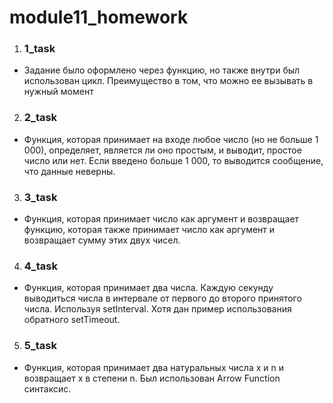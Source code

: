 # module11_homework
1. ### 1_task
  - Задание было оформлено через функцию, но также внутри был использован цикл. Преимущество в том, что можно ее вызывать в нужный момент

2. ### 2_task
  - Функция, которая принимает на входе любое число (но не больше 1 000), определяет, является ли оно простым, и выводит, простое число или нет. Если введено больше 1       000, то выводится сообщение, что данные неверны.

3. ### 3_task
  - Функция, которая принимает число как аргумент и возвращает функцию, которая также принимает число как аргумент и возвращает сумму этих двух чисел.

4. ### 4_task
- Функция, которая принимает два числа. Каждую секунду выводиться числа в интервале от первого до второго принятого числа. Используя setInterval. Хотя дан пример использования обратного setTimeout.
5. ### 5_task
- Функция, которая принимает два натуральных числа x и n и возвращает x в степени n. Был использован Arrow Function синтаксис.
